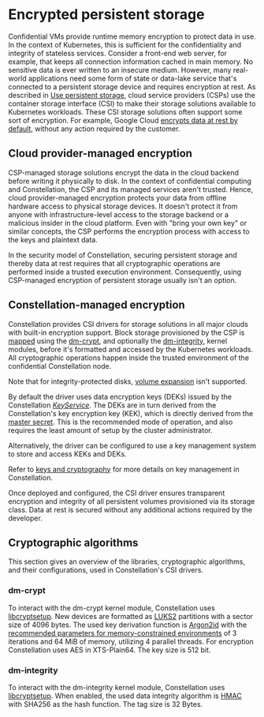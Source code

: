 # Encrypted persistent storage

Confidential VMs provide runtime memory encryption to protect data in use.
In the context of Kubernetes, this is sufficient for the confidentiality and integrity of stateless services.
Consider a front-end web server, for example, that keeps all connection information cached in main memory.
No sensitive data is ever written to an insecure medium.
However, many real-world applications need some form of state or data-lake service that's connected to a persistent storage device and requires encryption at rest.
As described in [Use persistent storage](../workflows/storage.md), cloud service providers (CSPs) use the container storage interface (CSI) to make their storage solutions available to Kubernetes workloads.
These CSI storage solutions often support some sort of encryption.
For example, Google Cloud [encrypts data at rest by default](https://cloud.google.com/security/encryption/default-encryption), without any action required by the customer.

## Cloud provider-managed encryption

CSP-managed storage solutions encrypt the data in the cloud backend before writing it physically to disk.
In the context of confidential computing and Constellation, the CSP and its managed services aren't trusted.
Hence, cloud provider-managed encryption protects your data from offline hardware access to physical storage devices.
It doesn't protect it from anyone with infrastructure-level access to the storage backend or a malicious insider in the cloud platform.
Even with "bring your own key" or similar concepts, the CSP performs the encryption process with access to the keys and plaintext data.

In the security model of Constellation, securing persistent storage and thereby data at rest requires that all cryptographic operations are performed inside a trusted execution environment.
Consequently, using CSP-managed encryption of persistent storage usually isn't an option.

## Constellation-managed encryption

Constellation provides CSI drivers for storage solutions in all major clouds with built-in encryption support.
Block storage provisioned by the CSP is [mapped](https://guix.gnu.org/manual/en/html_node/Mapped-Devices.html) using the [dm-crypt](https://www.kernel.org/doc/html/latest/admin-guide/device-mapper/dm-crypt.html), and optionally the [dm-integrity](https://www.kernel.org/doc/html/latest/admin-guide/device-mapper/dm-integrity.html), kernel modules, before it's formatted and accessed by the Kubernetes workloads.
All cryptographic operations happen inside the trusted environment of the confidential Constellation node.

Note that for integrity-protected disks, [volume expansion](https://kubernetes.io/blog/2018/07/12/resizing-persistent-volumes-using-kubernetes/) isn't supported.

By default the driver uses data encryption keys (DEKs) issued by the Constellation [*KeyService*](microservices.md#keyservice).
The DEKs are in turn derived from the Constellation's key encryption key (KEK), which is directly derived from the [master secret](keys.md#master-secret).
This is the recommended mode of operation, and also requires the least amount of setup by the cluster administrator.

Alternatively, the driver can be configured to use a key management system to store and access KEKs and DEKs.

Refer to [keys and cryptography](keys.md) for more details on key management in Constellation.

Once deployed and configured, the CSI driver ensures transparent encryption and integrity of all persistent volumes provisioned via its storage class.
Data at rest is secured without any additional actions required by the developer.

## Cryptographic algorithms

This section gives an overview of the libraries, cryptographic algorithms, and their configurations, used in Constellation's CSI drivers.

### dm-crypt

To interact with the dm-crypt kernel module, Constellation uses [libcryptsetup](https://gitlab.com/cryptsetup/cryptsetup/).
New devices are formatted as [LUKS2](https://gitlab.com/cryptsetup/LUKS2-docs/-/tree/master) partitions with a sector size of 4096 bytes.
The used key derivation function is [Argon2id](https://datatracker.ietf.org/doc/html/rfc9106) with the [recommended parameters for memory-constrained environments](https://datatracker.ietf.org/doc/html/rfc9106#section-7.4) of 3 iterations and 64 MiB of memory, utilizing 4 parallel threads.
For encryption Constellation uses AES in XTS-Plain64. The key size is 512 bit.

### dm-integrity

To interact with the dm-integrity kernel module, Constellation uses [libcryptsetup](https://gitlab.com/cryptsetup/cryptsetup/).
When enabled, the used data integrity algorithm is [HMAC](https://datatracker.ietf.org/doc/html/rfc2104) with SHA256 as the hash function.
The tag size is 32 Bytes.
